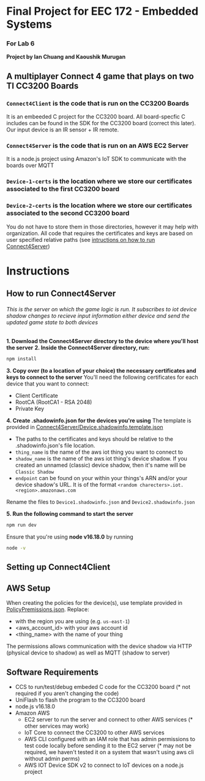 # Final Project for EEC 172 - Embedded Systems
### For Lab 6

**Project by Ian Chuang and Kaoushik Murugan**

## A multiplayer Connect 4 game that plays on two TI CC3200 Boards

### `Connect4Client` is the code that is run on the CC3200 Boards 

It is an embeeded C project for the CC3200 board. All board-specfic C includes can be found in the SDK for the CC3200 board (correct this later). Our input device is an IR sensor + IR remote.

### `Connect4Server` is the code that is run on an AWS EC2 Server
It is a node.js project using Amazon's IoT SDK to communicate with the boards over MQTT

### `Device-1-certs` is the location where we store our certificates associated to the first CC3200 board

### `Device-2-certs` is the location where we store our certificates associated to the second CC3200 board

You do not have to store them in those directories, however it may help with organization. All code that requires the certificates and keys are based on user specified relative paths (see [intructions on how to run Connect4Server](https://github.com/KaoushikMurugan/EEC172-Final-Project#how-to-run-connect4server))

# Instructions

## How to run Connect4Server

###### This is the server on which the game logic is run. It subscribes to iot device shadow changes to recieve input information either device and send the updated game state to both devices

**1. Download the Connect4Server directory to the device where you'll host the server**
**2. Inside the Connect4Server directory, run:**
```sh
npm install
```

**3. Copy over (to a location of your choice) the necessary certificates and keys to connect to the server**
You'll need the following certificates for each device that you want to connect:
- Client Certificate
- RootCA (RootCA1 - RSA 2048)
- Private Key

**4. Create .shadowinfo.json for the devices you're using**
The template is provided in [Connect4Server/Device.shadowinfo.template.json](https://github.com/KaoushikMurugan/EEC172-Final-Project/blob/main/Connect4Server/Device.shadowinfo.template.json)

- The paths to the certificates and keys should be relative to the .shadowinfo.json's file location.
- `thing_name` is the name of the aws iot thing you want to connect to
- `shadow_name` is the name of the aws iot thing's device shadow. If you created an unnamed (classic) device shadow, then it's name will be `Classic Shadow`
- `endpoint` can be found on your within your things's ARN and/or your device shadow's URL. It is of the format `<random charecters>.iot.<region>.amazonaws.com`

Rename the files to `Device1.shadowinfo.json` and `Device2.shadowinfo.json`

**5. Run the following command to start the server**
```sh
npm run dev
```
Ensure that you're using **node v16.18.0** by running
```sh
node -v
```

## Setting up Connect4Client

## AWS Setup

When creating the policies for the device(s), use template provided in [PolicyPremissions.json](https://github.com/KaoushikMurugan/EEC172-Final-Project/blob/main/PolicyPremissions.json).
Replace:
- <region> with the region you are using (e.g. `us-east-1`)
- <aws_account_id> with your aws account id
- <thing_name> with the name of your thing

The permissions allows communication with the device shadow via HTTP (physical device to shadow) as well as MQTT (shadow to server)

## Software Requirements
- CCS to run/test/debug embeded C code for the CC3200 board (* not required if you aren't changing the code)
- UniFlash to flash the program to the CC3200 board
- node.js v16.18.0
- Amazon AWS
    - EC2 server to run the server and connect to other AWS services (* other services may work)
    - IoT Core to connect the CC3200 to other AWS services
    - AWS CLI configured with an IAM role that has admin permissions to test code locally before sending it to the EC2 server (* may not be required, we haven't tested it on a system that wasn't using aws cli without admin perms)
    - AWS IOT Device SDK v2 to connect to IoT devices on a node.js project
